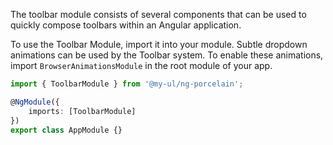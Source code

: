 The toolbar module consists of several components that can be used to quickly compose toolbars within an Angular application.

To use the Toolbar Module, import it into your module. Subtle dropdown animations can be used by the Toolbar system. To enable these animations, import `BrowserAnimationsModule` in the root module of your app.

```typescript
import { ToolbarModule } from '@my-ul/ng-porcelain';

@NgModule({
	imports: [ToolbarModule]
})
export class AppModule {}
```
